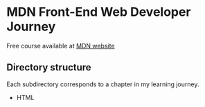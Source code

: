 # MDN Front-End Web Developer Journey
Free course available at [MDN website](https://developer.mozilla.org/en-US/docs/Learn/Front-end_web_developer)

## Directory structure
Each subdirectory corresponds to a chapter in my learning journey.
  - HTML 
